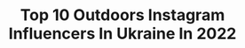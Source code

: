 ---
title: Top 10 Outdoors Instagram Influencers In Ukraine In 2022
description: >-
  Find top outdoors Instagram influencers in Ukraine in 2022. Most popular hashtags: #ukraine #outdoors #nature #instagood.
platform: Instagram
hits: 19
text_top: See the most popular Instagram influencers on inBeat.
text_bottom: Our platform aggregates 19 Instagram influencers like this in Ukraine for you to collaborate.
profiles:
  - username: "khrystyna_zhuk_"
    fullname: >-
      🌿Христя Жук 🚲⛺
    bio: >-
      ✍ 59 країн✌ ✍ подорожі, лайфхаки, поради і велосипед👣🌎 ⠀ 👇Тут ютубчик📽
    location: "Ukraine"
    followers: 25362
    engagement: 830
    commentsToLikes: 0.024877
    id: ck9ha5ymqbain0j787uo189su
    verified: false
    hashtags: "#lake, #nature, #river, #kayakadventures"
  - username: "olka__seraya"
    fullname: >-
      Olka Seraya🦁
    bio: >-
      👑 𝙈𝙞𝙨𝙨 𝙏𝙤𝙪𝙧𝙞𝙨𝙢 𝙐𝙠𝙧𝙖𝙞𝙣𝙚 2020 ⚡️𝚄𝚔𝚛𝚊𝚒𝚗𝚎, 𝙾𝚍𝚎𝚜𝚜𝚊 ⚡️𝙲𝚘𝚕𝚕𝚎𝚐𝚎 𝚗𝚊𝚖𝚎𝚍 𝙺.𝙵.𝙳𝚊𝚗𝚔𝚎𝚟𝚒𝚌𝚑 ⚡️𝙳𝚊𝚗𝚌𝚎𝚛 ⚡️𝙼𝚘𝚍𝚎𝚕
    location: "Ukraine"
    followers: 6937
    engagement: 656
    commentsToLikes: 0.018648
    id: ck14k57auns7e0i19ehzn7pu0
    verified: false
    hashtags: "#fun, #face, #lady, #happy"
  - username: "marianna_vus"
    fullname: >-
      M a r i a n a  V u s  🍩 👑
    bio: >-
      Не блогер ✖️ Не кохана дружина ✖️ Не щаслива мама ✖️ Не #fotomodel i не #actress ✖️ U A 🇺🇦 / P L 🇵🇱 /USA 🇺🇸 2018 📍 22 y.o.💪🏻
    location: "Ukraine"
    followers: 16668
    engagement: 2389
    commentsToLikes: 0.020164
    id: ck9halgd7cz4j0j780yrd6nsl
    verified: false
    hashtags: "#autumn, #morning, #loveit, #sunday"
  - username: "sonya22.08"
    fullname: >-
      SONYA MODEL
    bio: >-
      ▪️Покажу мир моими глазами ▪️Туризм | Психология | Диетология ▪️ MA: @modelagentgroup @soldatovanastya @katevalatina 🇪🇸🇮🇹🇵🇱🇲🇪🇩🇪🇹🇷🇸🇬🇲🇾🇲🇨
    location: "Ukraine"
    followers: 16003
    engagement: 535
    commentsToLikes: 0.100054
    id: ck0tt4y9b16c40i1998ja5tza
    verified: false
    hashtags: "#portraitmood, #instaphotography, #ootd, #whatiwore"
  - username: "_._great_._guy_._"
    fullname: >-
      👿Alexander😈Sanya👿
    bio: >-
      ▶️Me 17 years😈 ◀️ ▶️My name is Sasha 🙃 ◀️ ▶️Live in Ukraine ☺️ ◀️
    location: "Ukraine"
    followers: 6246
    engagement: 800
    commentsToLikes: 0.011091
    id: ck8t7irgvgyos0j78v55megsp
    verified: false
    hashtags: "#tweegram, #like4tags, #photooftheday, #nature"
  - username: "iryna_popovich"
    fullname: >-
      𝙄𝙧𝙮𝙣𝙖
    bio: >-
      🌍Travel with me and look at the World with my eyes. ❤️A little about life and love of life. 🙏🎁🚗
    location: "Ukraine"
    followers: 2183
    engagement: 2078
    commentsToLikes: 0.079688
    id: ck0vww0d9vuyq0i19mdag92zv
    verified: false
    hashtags: "#macronature, #kyiv, #myadventure, #egypt"
  - username: "kirilltikhov"
    fullname: >-
      Kirill Tikhov
    bio: >-
      📷shotoniphone, 🚁DJI Mavic air2 Travel & lifestyle Kiev, UA🌎
    location: "Ukraine"
    followers: 6157
    engagement: 1168
    commentsToLikes: 0.037367
    id: ckap0876lp66z0i782z9bdb2z
    verified: false
    hashtags: "#kievworld, #dronepilot, #mavicair2, #river"
  - username: "sveta_artis"
    fullname: >-
      Стилист онлайн💄 Шопинг Европа
    bio: >-
      🌈Professoressa цвета Научу покупать меньше, выбирать лучшее и выглядеть всегда ВАУ! Омоложение одеждой 🛍Вещи из Европы @stile_artis Обучаю стилю⬇️
    location: "Ukraine"
    followers: 16996
    engagement: 231
    commentsToLikes: 0.119293
    id: ckaoqt161k8v20i78c9q29vam
    verified: false
    hashtags: ""
  - username: "vodaclub_bukovel"
    fullname: >-
      VODA club
    bio: >-
      💦 outdoor warm pool, t 32-36 C 💦 hot tub, t 36-38 C 💦 3 saunas, salt cave, massage 💦 kids room, gym 💦 lounge zone, bars 🍕 @osteria.italiana.bukovel
    location: "Ukraine"
    followers: 42716
    engagement: 68
    commentsToLikes: 0.006866
    id: ck6tkzt545ptb0j713sje252w
    verified: false
    hashtags: "#vodaclub, #spa, #bukovel, #summer2020"
  - username: "alexander_trashin"
    fullname: >-
      Фототуры, путешествия по Крыму
    bio: >-
      
    location: "Ukraine"
    followers: 16076
    engagement: 933
    commentsToLikes: 0.016609
    id: ck5zojg0yqoyx0i145fie2d4q
    verified: false
    hashtags: "#lifeofadventure, #stayandwander, #caucasus, #nikonschoollacie"
---
